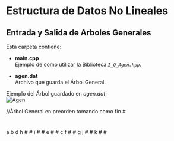 # Estructura de Datos No Lineales
## Entrada y Salida de Arboles Generales

Esta carpeta contiene:  
  * **main.cpp**  
      Ejemplo de como utilizar la Biblioteca *`I_O_Agen.hpp`*.    
        
  * **agen.dat**  
      Archivo que guarda el Árbol General.  
      
Ejemplo del Árbol guardado en *agen.dat*:      
![Agen](http://img.fenixzone.net/i/lmTtJ8j.jpeg)

//Árbol General en preorden tomando como fin #
#
a b d h # # i # # e # # c f # # g j # # k # #
